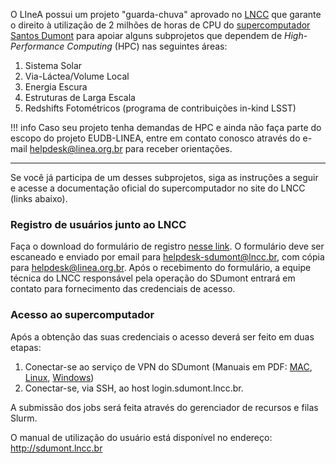O LIneA possui um projeto "guarda-chuva" aprovado no [LNCC](https://lncc.br/) que garante o direito à utilização de 2 milhões de horas de CPU do [supercomputador Santos Dumont](https://sdumont.lncc.br/) para apoiar alguns subprojetos que dependem de _High-Performance Computing_ (HPC) nas seguintes áreas:

1. Sistema Solar
2. Via-Láctea/Volume Local
3. Energia Escura
4. Estruturas de Larga Escala
5. Redshifts Fotométricos (programa de contribuições in-kind LSST) 


!!! info 
    Caso seu projeto tenha demandas de HPC e ainda não faça parte do escopo do projeto EUDB-LINEA, entre em contato conosco através do e-mail [helpdesk@linea.org.br](mailto:helpdesk@linea.org.br) para receber orientações. 

---

Se você já participa de um desses subprojetos, siga as instruções a seguir e acesse a documentação oficial do supercomputador no site do LNCC (links abaixo).  


### Registro de usuários junto ao LNCC

Faça o download do formulário de registro <a href="http://sdumont.lncc.br/formularios/formulario_sdumont_usuario.docx" target="_blank">nesse link</a>. O formulário deve ser escaneado e enviado por email para helpdesk-sdumont@lncc.br, com cópia para helpdesk@linea.org.br. Após o recebimento do formulário, a equipe técnica do LNCC responsável pela operação do SDumont entrará em contato para fornecimento das credenciais de acesso.

### Acesso ao supercomputador

Após a obtenção das suas credenciais o acesso deverá ser feito em duas etapas:

   1. Conectar-se ao serviço de VPN do SDumont (Manuais em PDF: [MAC](/hpc/How%20To%20VPN%20SDUMONT%20-%20MAC.pdf), [Linux](/hpc/How%20To%20VPN%20SDUMONT%20%20LINUX%20.pdf), [Windows](/hpc/HowTo-VPN-client-Sdumont-Windows.pdf))
   2. Conectar-se, via SSH, ao host login.sdumont.lncc.br.


A submissão dos jobs será feita através do gerenciador de recursos e filas Slurm.

O manual de utilização do usuário está disponível no endereço: <a href="http://sdumont.lncc.br" target="_blank">http://sdumont.lncc.br</a>

